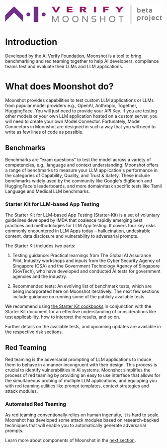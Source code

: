 #

![moonshot logo](./res/aiverify-moonshot-logo.png)

# Introduction

Developed by the [AI Verify Foundation](https://aiverifyfoundation.sg/),  Moonshot is a tool to bring benchmarking and red teaming together to help AI developers, compliance teams test and evaluate their LLMs and LLM applications.

# What does Moonshot do?

Moonshot provides capabilities to test custom LLM applications or LLMs from popular model providers e.g., OpenAI, Anthropic, Together, HuggingFace. You will just need to provide your API Key.
If you are testing other models or your own LLM application hosted on a custom server, you will need to create your own Model Connector. Fortunately, Model Connectors in Moonshot are designed in such a way that you will need to write as few lines of code as possible.


## Benchmarks
Benchmarks are “exam questions” to test the model across a variety of competencies, e.g., language and context understanding.
Moonshot offers a range of benchmarks to measure your LLM application's performance in the categories of Capability, Quality, and Trust & Safety. These include benchmarks widely used by the community like Google's BigBench and HuggingFace's leaderboards, and more domain/task specific tests like Tamil Language and Medical LLM benchmarks.


### Starter Kit for LLM-based App Testing

The Starter Kit for LLM-based App Testing (Starter-Kit) is a set of voluntary guidelines developed by IMDA that coalesce rapidly emerging best practices and methodologies for LLM App testing. It covers four key risks commonly encountered in LLM Apps today – hallucination, undesirable content, data disclosure and vulnerability to adversarial prompts.


The Starter Kit includes two parts:

1. Testing guidance: Practical learnings from The Global AI Assurance Pilot, Industry workshops and inputs from the Cyber Security Agency of Singapore (CSA) and the Government Technology Agency of Singapore  (GovTech), who have developed and conducted AI tests for government  agencies and the industry. 

2. Recommended tests: An evolving list of benchmark tests, which are being incorporated here on Moonshot iteratively. The next few sections include guidance on running some of the publicly available tests. 

We recommend using [the Starter Kit cookbooks](./detailed_guide/starter_kit_cookbooks.md) in conjunction with the Starter Kit document for an effective understanding of considerations like test applicability, how to interpret the results, and so on. 

Further details on the available tests, and upcoming updates are available in the respective risk sections. 

## Red Teaming
Red teaming is the adversarial prompting of LLM applications to induce them to behave in a manner incongruent with their design. This process is crucial to identify vulnerabilities in AI systems. Moonshot simplifies the process of red teaming by providing an easy to use interface that allows for the simultaneous probing of multiple LLM applications, and equipping you with red teaming utilities like prompt templates, context strategies and attack modules.

### Automated Red Teaming
As red teaming conventionally relies on human ingenuity, it is hard to scale. Moonshot has developed some attack modules based on research-backed techniques that will enable you to automatically generate adversarial prompts.

Learn more about components of Moonshot in the [next section](./components.md).